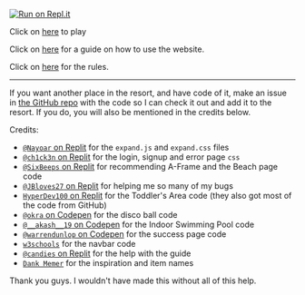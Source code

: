 [![Run on Repl.it](https://repl.it/badge/github/VulcanWM/Besuche-Resort)](https://replit.com/@VulcanWM/Besuche-Resort)

Click on [here](https://Besuche-Resort.vulcanwm.repl.co/) to play

Click on [here](https://github.com/VulcanWM/Besuche-Resort/wiki/Guide) for a guide on how to use the website.

Click on [here](https://Besuche-Resort.vulcanwm.repl.co/rules) for the rules. 

---

If you want another place in the resort, and have code of it, make an issue in [the GitHub repo](https://github.com/VulcanWM/Besuche-Resort/issues) with the code so I can check it out and add it to the resort. If you do, you will also be mentioned in the credits below.

Credits:
- [`@Nayoar` on Replit](https://repl.it/@Nayoar) for the `expand.js` and `expand.css` files
- [`@ch1ck3n` on Replit](https://repl.it/@ch1ck3n) for the login, signup and error page `css`
- [`@SixBeeps` on Replit](https://repl.it/@SixBeeps) for recommending A-Frame and the Beach page code
- [`@JBloves27` on Replit](https://repl.it/@JBloves27) for helping me so many of my bugs
- [`HyperDev100` on Replit](https://repl.it/@HyperDev100) for the Toddler's Area code (they also got most of the code from GitHub)
- [`@okra` on Codepen](https://codepen.io/okra) for the disco ball code
- [`@__akash__19` on Codepen](https://codepen.io/__akash__19) for the Indoor Swimming Pool code
- [`@warrendunlop` on Codepen](https://codepen.io/warrendunlop) for the success page code
- [`w3schools`](https://www.w3schools.com/) for the navbar code
- [`@candies` on Replit](https://repl.it/@candies) for the help with the guide
- [`Dank Memer`](https://dankmemer.lol/) for the inspiration and item names

Thank you guys. I wouldn't have made this without all of this help.